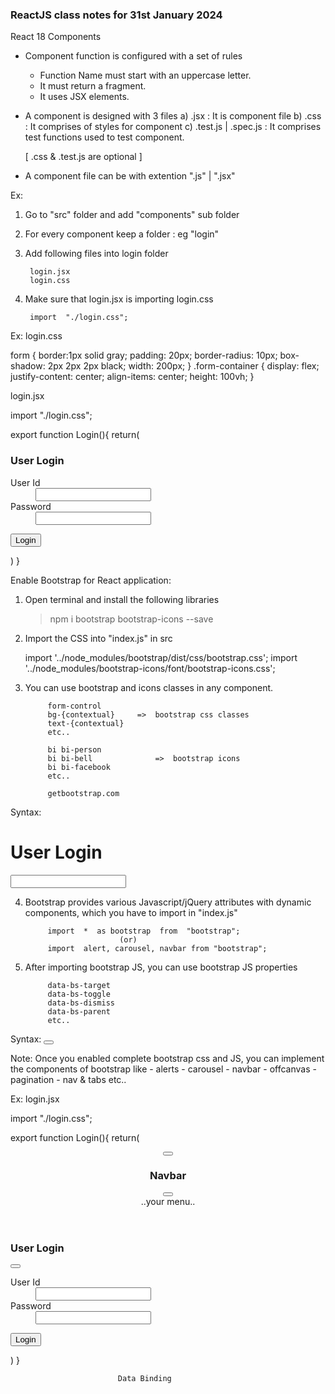 ### ReactJS class notes for 31st January 2024

React 18 Components

- Component function is configured with a set of rules
	* Function Name must start with an uppercase letter.
	* It must return a fragment.
	* It uses JSX elements.
- A component is designed with 3 files
	a)  .jsx					: It is component file
	b)  .css					: It comprises of styles for component
	c)  .test.js | .spec.js			: It comprises test functions used to test component.

	[ .css & .test.js  are optional ]

- A component file can be with extention ".js" |  ".jsx"

Ex:
1. Go to "src" folder and add "components" sub folder

2. For every component keep a folder : eg  "login" 

3. Add following files into login folder

		login.jsx
		login.css

4. Make sure that login.jsx is importing  login.css

		import  "./login.css";

Ex: 
login.css


form {
    border:1px solid gray;
    padding: 20px;
    border-radius: 10px;
    box-shadow: 2px 2px 2px black;
    width: 200px;
}
.form-container {
    display: flex;
    justify-content: center;
    align-items: center;
    height: 100vh;
}

login.jsx

import "./login.css";

export function Login(){
    return(
        <div className="form-container">
            <form>
            <h3>User Login</h3>
            <dl>
                <dt>User Id</dt>
                <dd><input type="text" /></dd>
                <dt>Password</dt>
                <dd><input type="password" /></dd>
            </dl>
            <button>Login</button>
            </form>
        </div>
    )
}

Enable Bootstrap for React application:

1. Open terminal and install the following libraries

	> npm  i  bootstrap  bootstrap-icons  --save

2. Import the CSS into "index.js"  in src

     import '../node_modules/bootstrap/dist/css/bootstrap.css';
     import '../node_modules/bootstrap-icons/font/bootstrap-icons.css';

3. You can use bootstrap and icons classes in any component.

			form-control
			bg-{contextual}		=>  bootstrap css classes
			text-{contextual}
			etc..

			bi bi-person
			bi bi-bell				=>  bootstrap icons
			bi bi-facebook
			etc..

			getbootstrap.com 

 Syntax:
			<h1  className="bi bi-person-fill"> User Login </h1>
			<input type="text" class="form-control" />

4. Bootstrap provides various Javascript/jQuery attributes with dynamic components, which you have to import in "index.js"

			import  *  as bootstrap  from  "bootstrap";
							(or)
			import  alert, carousel, navbar from "bootstrap";

5. After importing bootstrap JS, you can use bootstrap JS properties

			data-bs-target
			data-bs-toggle
			data-bs-dismiss
			data-bs-parent
			etc..
Syntax:
		<button className="btn btn-close"  data-bs-dismiss="alert"> </button>

Note: Once you enabled complete bootstrap css and JS, you can implement the components of bootstrap like
			- alerts
			- carousel
			- navbar
			- offcanvas
			- pagination
			- nav & tabs 
			 etc..

Ex:
 login.jsx

import "./login.css";

export function Login(){
    return(
        <div>
            <header className="mt-3">
                <button data-bs-target="#navbar" data-bs-toggle="offcanvas" className="btn btn-dark bi bi-justify"></button>
                <div className="offcanvas offcanvas-start" id="navbar" tabIndex="-1">
                    <div className="offcanvas-header">
                        <h3>Navbar</h3>
                        <button className="btn btn-close" data-bs-dismiss="offcanvas"></button>
                    </div>
                    <div className="offcanvas-body">
                        ..your menu..
                    </div>
                </div>
            </header>
            <div className="form-container">
            <form className="alert alert-warning alert-dismissible">
            <h3 className="bi bi-person-fill">User Login</h3>
            <button className="btn btn-close" data-bs-dismiss="alert"></button>
            <dl>
                <dt>User Id</dt>
                <dd><input type="text" className="form-control" /></dd>
                <dt>Password</dt>
                <dd><input type="password" className="form-control" /></dd>
            </dl>
            <button className="btn btn-warning w-100">Login</button>
            </form>
        </div>
        </div>
    )
}

							Data Binding